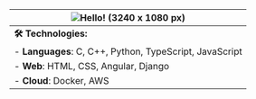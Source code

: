 


| ![Hello! (3240 x 1080 px)](https://github.com/user-attachments/assets/c3c5a49e-f984-44eb-99c3-527565961b41)  | 
| -------------------------------------------------------------------------------------------------- 
| **🛠️ Technologies:**                                    |   **📫 Let's connect:**                                      |
| - **Languages**: C, C++, Python, TypeScript, JavaScript |    - **LinkedIn**: [https://www.linkedin.com/in/mxx34a210/](https://www.linkedin.com/in/mxx34a210/)     |
| - **Web**: HTML, CSS, Angular, Django                   |      - **GitHub**: [github.com/xx](https://github.com/xx)                                    |
| - **Cloud**: Docker, AWS                                |                                         |
